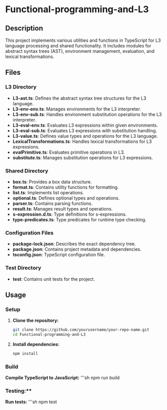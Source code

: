 # Functional-programming-and-L3

## Description

This project implements various utilities and functions in TypeScript for L3 language processing and shared functionality. It includes modules for abstract syntax trees (AST), environment management, evaluation, and lexical transformations.

## Files

### L3 Directory

- **L3-ast.ts**: Defines the abstract syntax tree structures for the L3 language.
- **L3-env-env.ts**: Manages environments for the L3 interpreter.
- **L3-env-sub.ts**: Handles environment substitution operations for the L3 interpreter.
- **L3-eval-env.ts**: Evaluates L3 expressions within given environments.
- **L3-eval-sub.ts**: Evaluates L3 expressions with substitution handling.
- **L3-value.ts**: Defines value types and operations for the L3 language.
- **LexicalTransformations.ts**: Handles lexical transformations for L3 expressions.
- **evalPrimitive.ts**: Evaluates primitive operations in L3.
- **substitute.ts**: Manages substitution operations for L3 expressions.

### Shared Directory

- **box.ts**: Provides a box data structure.
- **format.ts**: Contains utility functions for formatting.
- **list.ts**: Implements list operations.
- **optional.ts**: Defines optional types and operations.
- **parser.ts**: Contains parsing functions.
- **result.ts**: Manages result types and operations.
- **s-expression.d.ts**: Type definitions for s-expressions.
- **type-predicates.ts**: Type predicates for runtime type checking.

### Configuration Files

- **package-lock.json**: Describes the exact dependency tree.
- **package.json**: Contains project metadata and dependencies.
- **tsconfig.json**: TypeScript configuration file.

### Test Directory

- **test**: Contains unit tests for the project.

## Usage

### Setup

1. **Clone the repository:**
   ```sh
   git clone https://github.com/yourusername/your-repo-name.git
   cd Functional-programming-and-L3
2. **Install dependencies:**
   ```sh
   npm install
   
### Build

**Compile TypeScript to JavaScript:**
  '''sh
   npm run build
  
### Testing:**

**Run tests:** 
'''sh 
npm test




   
